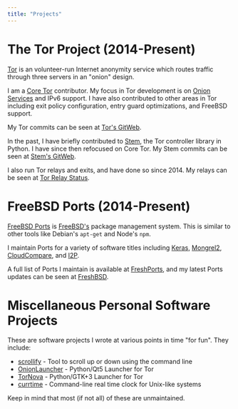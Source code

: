 ```yaml
---
title: "Projects"
---
```


# The Tor Project (2014-Present)

[Tor](https://www.torproject.org/index.html.en) is an volunteer-run Internet
anonymity service which routes traffic through three servers in an "onion"
design.

I am a [Core Tor](https://trac.torproject.org/projects/tor/wiki/doc/community/glossary#TorTornetworkCoreTor)
contributor. My focus in Tor development is on
[Onion Services](https://www.torproject.org/docs/onion-services.html.en) and
IPv6 support. I have also contributed to other areas in Tor including exit
policy configuration, entry guard optimizations, and FreeBSD support.

My Tor commits can be seen at
[Tor's GitWeb](https://gitweb.torproject.org/tor.git/log/?qt=author&q=Neel+Chauhan).

In the past, I have briefly contributed to [Stem](https://stem.torproject.org/),
the Tor controller library in Python. I have since then refocused on Core Tor.
My Stem commits can be seen at
[Stem's GitWeb](https://gitweb.torproject.org/stem.git/log/?qt=author&q=Neel+Chauhan).

I also run Tor relays and exits, and have done so since 2014. My relays can be
seen at
[Tor Relay Status](https://metrics.torproject.org/rs.html#search/NeelTor%20contact:neelc).

# FreeBSD Ports (2014-Present)

[FreeBSD Ports](https://www.freebsd.org/ports/) is
[FreeBSD's](https://www.freebsd.org/) package management system. This is
similar to other tools like Debian's `apt-get` and Node's `npm`.

I maintain Ports for a variety of software titles including
[Keras](https://keras.io/), [Mongrel2](http://mongrel2.org/),
[CloudCompare](https://www.danielgm.net/cc/), and [I2P](https://geti2p.net/en/).

A full list of Ports I maintain is available at
[FreshPorts](https://www.freshports.org/search.php?stype=maintainer&method=exact&query=neel@neelc.org),
and my latest Ports updates can be seen at
[FreshBSD](http://freshbsd.org/search?q=Neel+Chauhan&project%5B%5D=freebsd&repository%5B%5D=ports&sort=commit_date).

# Miscellaneous Personal Software Projects

These are software projects I wrote at various points in time "for fun". They
include:

 * [scrollify](https://github.com/neelchauhan/scrollify) - Tool to scroll up
   or down using the command line
 * [OnionLauncher](https://github.com/neelchauhan/onionlauncher) - Python/Qt5
   Launcher for Tor
 * [TorNova](https://github.com/neelchauhan/TorNova) - Python/GTK+3 Launcher
   for Tor
 * [currtime](https://github.com/neelchauhan/currtime) - Command-line real time
   clock for Unix-like systems

Keep in mind that most (if not all) of these are unmaintained.
